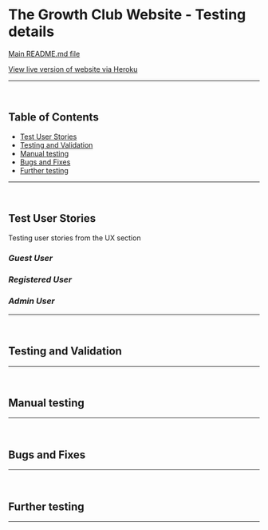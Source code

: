 # The Growth Club Website - Testing details

[Main README.md file](/README.md)

[View live version of website via Heroku](#)
___
<br>

<a></a>
## Table of Contents 
* [Test User Stories](#test-user-stories)
* [Testing and Validation](#testing-and-validation) 
* [Manual testing](#manual-testing)
* [Bugs and Fixes](#bugs-and-fixes)
* [Further testing](#further-testing)
___
<br>

## **Test User Stories**
Testing user stories from the UX section
### *Guest User*

### *Registered User*

### *Admin User*

___
<br>

## **Testing and Validation**
___
<br>

## **Manual testing**
___
<br>

## **Bugs and Fixes**
___
<br>

## **Further testing**
___
<br>
